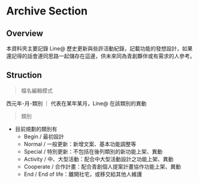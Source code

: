 # Archive Section

## Overview

本資料夾主要記錄 Line@ 歷史更新與些許活動紀錄，記載功能的發想設計，如果還記得的話會連同思路一起儲存在這邊，供未來同為青創夥伴或有需求的人參考。

## Struction

> 檔名編輯模式

西元年-月-類別 ｜ 代表在某年某月，Line@ 在該類別的異動

> 類別

* 目前規劃的類別有
    * Begin / 最初設計
    * Normal / 一般更新：新增文案、基本功能調整等
    * Special / 特別更新：不包括在後列類別的新功能上架、異動
    * Activity / 中、大型活動：配合中大型活動設計之功能上架、異動
    * Cooperate / 合作計畫：配合青創個人提案計畫協作功能上架、異動
    * End / End of life：離開社宅，或移交給其他人維護

